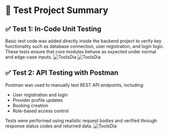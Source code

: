 # 🧪 Test Project Summary

## ✅ Test 1: In-Code Unit Testing
Basic test code was added directly inside the backend project to verify key functionality such as database connection, user registration, and login logic. These tests ensure that core modules behave as expected under normal and edge-case inputs.
![ToolsDia](Test1.png)
![ToolsDia](Test2.png)
## ✅ Test 2: API Testing with Postman
Postman was used to manually test REST API endpoints, including:

- User registration and login
- Provider profile updates
- Booking creation
- Role-based access control

Tests were performed using realistic request bodies and verified through response status codes and returned data.
![ToolsDia](Test3.png)
